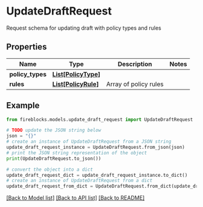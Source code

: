 # UpdateDraftRequest

Request schema for updating draft with policy types and rules

## Properties

Name | Type | Description | Notes
------------ | ------------- | ------------- | -------------
**policy_types** | [**List[PolicyType]**](PolicyType.md) |  | 
**rules** | [**List[PolicyRule]**](PolicyRule.md) | Array of policy rules | 

## Example

```python
from fireblocks.models.update_draft_request import UpdateDraftRequest

# TODO update the JSON string below
json = "{}"
# create an instance of UpdateDraftRequest from a JSON string
update_draft_request_instance = UpdateDraftRequest.from_json(json)
# print the JSON string representation of the object
print(UpdateDraftRequest.to_json())

# convert the object into a dict
update_draft_request_dict = update_draft_request_instance.to_dict()
# create an instance of UpdateDraftRequest from a dict
update_draft_request_from_dict = UpdateDraftRequest.from_dict(update_draft_request_dict)
```
[[Back to Model list]](../README.md#documentation-for-models) [[Back to API list]](../README.md#documentation-for-api-endpoints) [[Back to README]](../README.md)


